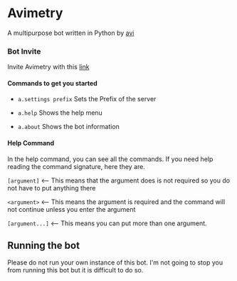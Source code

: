 # Avimetry


A multipurpose bot written in Python by [avi](https://discord.com/users/750135653638865017)

### Bot Invite
Invite Avimetry with this [link](https://discord.com/oauth2/authorize?client_id=756257170521063444&scope=bot&permissions=2147483647)


#### Commands to get you started
  * `a.settings prefix`
Sets the Prefix of the server

  * `a.help`
Shows the help menu

  * `a.about`
Shows the bot information

#### Help Command
In the help command, you can see all the commands. If you need help reading the command signature, here they are.

`[argument]` <-- This means that the argument does is not required so you do not have to put anything there

`<argument>` <-- This means the argument is required and the command will not continue unless you enter the argument
							 
`[argument...]` <-- This means you can put more than one argument.

## Running the bot
Please do not run your own instance of this bot. I'm not going to stop you from running this bot but it is difficult to do so.
